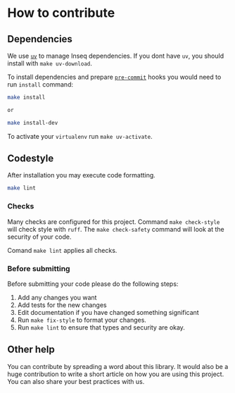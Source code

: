 # How to contribute

## Dependencies

We use [`uv`](https://github.com/astral-sh/uv) to manage Inseq dependencies.
If you dont have `uv`, you should install with `make uv-download`.

To install dependencies and prepare [`pre-commit`](https://pre-commit.com/) hooks you would need to run `install` command:

```bash
make install

or

make install-dev
```

To activate your `virtualenv` run `make uv-activate`.

## Codestyle

After installation you may execute code formatting.

```bash
make lint
```

### Checks

Many checks are configured for this project. Command `make check-style` will check style with `ruff`.
The `make check-safety` command will look at the security of your code.

Comand `make lint` applies all checks.

### Before submitting

Before submitting your code please do the following steps:

1. Add any changes you want
2. Add tests for the new changes
3. Edit documentation if you have changed something significant
4. Run `make fix-style` to format your changes.
5. Run `make lint` to ensure that types and security are okay.

## Other help

You can contribute by spreading a word about this library. It would also be a huge contribution to write a short article on how you are using this project. You can also share your best practices with us.
